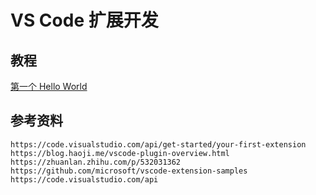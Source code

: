 # VS Code 扩展开发

## 教程
[第一个 Hello World](./demo1/Readme.md)   

## 参考资料
```
https://code.visualstudio.com/api/get-started/your-first-extension
https://blog.haoji.me/vscode-plugin-overview.html
https://zhuanlan.zhihu.com/p/532031362
https://github.com/microsoft/vscode-extension-samples
https://code.visualstudio.com/api
```